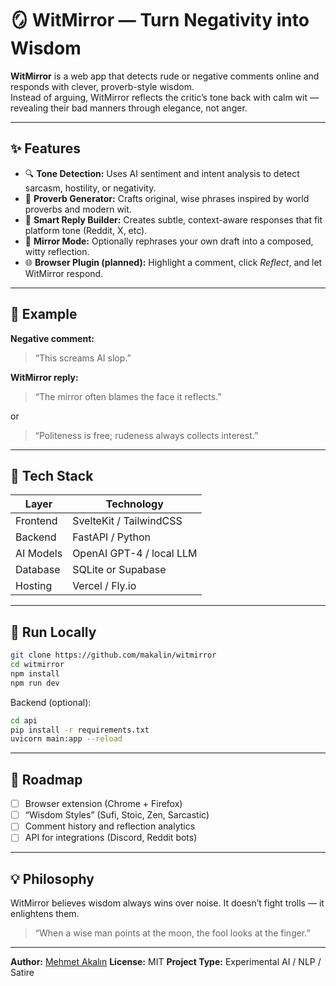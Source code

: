 # 🪞 WitMirror — Turn Negativity into Wisdom  

**WitMirror** is a web app that detects rude or negative comments online and responds with clever, proverb-style wisdom.  
Instead of arguing, WitMirror reflects the critic’s tone back with calm wit — revealing their bad manners through elegance, not anger.  

---

## ✨ Features

- 🔍 **Tone Detection:** Uses AI sentiment and intent analysis to detect sarcasm, hostility, or negativity.  
- 🧘 **Proverb Generator:** Crafts original, wise phrases inspired by world proverbs and modern wit.  
- 💬 **Smart Reply Builder:** Creates subtle, context-aware responses that fit platform tone (Reddit, X, etc).  
- 🧩 **Mirror Mode:** Optionally rephrases your own draft into a composed, witty reflection.  
- 🌐 **Browser Plugin (planned):** Highlight a comment, click *Reflect*, and let WitMirror respond.  

---

## 🧠 Example

**Negative comment:**  
> “This screams AI slop.”  

**WitMirror reply:**  
> “The mirror often blames the face it reflects.”  

or  

> “Politeness is free; rudeness always collects interest.”  

---

## 🧩 Tech Stack

| Layer | Technology |
|-------|-------------|
| Frontend | SvelteKit / TailwindCSS |
| Backend | FastAPI / Python |
| AI Models | OpenAI GPT-4 / local LLM |
| Database | SQLite or Supabase |
| Hosting | Vercel / Fly.io |

---

## 🚀 Run Locally

```bash
git clone https://github.com/makalin/witmirror
cd witmirror
npm install
npm run dev
````

Backend (optional):

```bash
cd api
pip install -r requirements.txt
uvicorn main:app --reload
```

---

## 🧭 Roadmap

* [ ] Browser extension (Chrome + Firefox)
* [ ] “Wisdom Styles” (Sufi, Stoic, Zen, Sarcastic)
* [ ] Comment history and reflection analytics
* [ ] API for integrations (Discord, Reddit bots)

---

## 💡 Philosophy

WitMirror believes wisdom always wins over noise.
It doesn’t fight trolls — it enlightens them.

> “When a wise man points at the moon, the fool looks at the finger.”

---

**Author:** [Mehmet Akalın](https://github.com/makalin)
**License:** MIT
**Project Type:** Experimental AI / NLP / Satire
